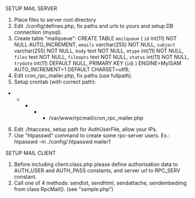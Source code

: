 SETUP MAIL SERVER
1. Place files to server root directory
2. Edit ./config/defines.php, fix paths and urls to yours and setup DB connection (mysql).
3. Create table "mailqueue":
	CREATE TABLE `mailqueue` (
	  `id` int(11) NOT NULL AUTO_INCREMENT,
	  `emails` varchar(255) NOT NULL,
	  `subject` varchar(255) NOT NULL,
	  `body` text NOT NULL,
	  `mtype` int(11) NOT NULL,
	  `files` text NOT NULL,
	  `fileopts` text NOT NULL,
	  `status` int(11) NOT NULL,
	  `trydate` int(11) DEFAULT NULL,
	  PRIMARY KEY (`id`)
	) ENGINE=MyISAM AUTO_INCREMENT=1 DEFAULT CHARSET=utf8;
4. Edit cron_rpc_mailer.php, fix paths (use fullpath).
5. Setup crontab (with correct path):
* * * * *	/var/www/rpcmail/cron_rpc_mailer.php
6. Edit ./htaccess, setup path for AuthUserFile, allow your IPs.
7. Use "htpasswd" command to create some rpc-server users. Ex.: htpasswd -m ./config/.htpasswd mailer1

SETUP MAIL CLIENT
1. Before including client.class.php please define authorisation data to AUTH_USER and AUTH_PASS constants, and server url to RPC_SERV constant.
2. Call one of 4 methods: sendtxt, sendhtml, sendattache, sendembedimg from class RpcMail(). (see "sample.php")

<a href="https://github.com/effus/rpc-mail/"><img src="https://img.shields.io/github/license/effus/rpc-mail" alt=""></a>
